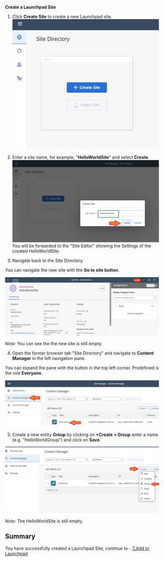 **Create a Launchpad Site**
  
1. Click **Create Site** to create a new Launchpad site. 
![](https://github.com/SAP-samples/teched2023-XP162/blob/main/Exercises/Images/createsite.png) 
2. Enter a site name, for example, "**HelloWorldSite**" and select **Create**.
![](https://github.com/SAP-samples/teched2023-XP162/blob/main/Exercises/Images/hwsite.png) 
You will be forwarded to the "Site Editor" showing the Settings of the created HelloWorldSite.

3. Navigate back to the Site Directory.
  
You can navigate the new site with the **Go to site button**.
  
![](https://github.com/SAP-samples/teched2023-XP162/blob/main/Exercises/Images/gotosite1.png)
  
*Note:* You can see the the new site is still empty.

4. Open the former browser tab "Site Directory" and navigate to **Content Manager** in the left navigation pane.

You can expand the pane with the button in the top left corner. Predefined is the role **Everyone**.

![](https://github.com/SAP-samples/teched2023-XP162/blob/main/Exercises/Images/contentmanager.png) 
 
5. Create a new entity **Group** by clicking on **+Create > Group** enter a name (e.g. "HelloWorldGroup") and click on **Save**. 

![](https://github.com/SAP-samples/teched2023-XP162/blob/main/Exercises/Images/newgroup.png) 
  
*Note:* The HelloWorldSite is still empty.

## Summary 

You have successfully created a Launchpad Site, continue to - [7_Add to Launchpad](https://github.com/SAP-samples/teched2023-XP162/blob/main/Exercises/3_Develop/7_Add%20to%20Launchpad.md)
